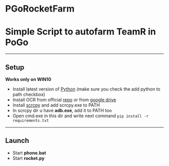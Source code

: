 # PGoRocketFarm
 
# Simple Script to autofarm TeamR in PoGo
____
## Setup
**Works only on WIN10**
- Install latest version of [Python](https://www.python.org/) (make sure you check the add python to path checkbox)
- Install OCR from official [repo](https://github.com/UB-Mannheim/tesseract/wiki) or from [google drive](https://drive.google.com/drive/folders/1IeOzPt4HZtn9uB5Os7xDv_myNI0BGTWn?usp=sharing)
- Install [scrcpy](https://github.com/Genymobile/scrcpy) and add scrcpy.exe to PATH
- In scrcpy dir u have **adb.exe**, add it to PATH too
- Open cmd.exe in this dir and write next command `pip install -r requirements.txt`
____
## Launch
- Start **phone.bat**
- Start **rocket.py**
